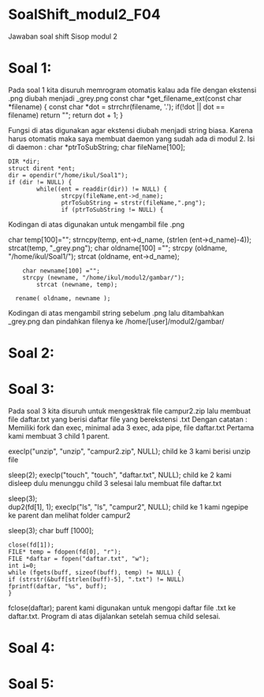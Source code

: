 # SoalShift_modul2_F04
Jawaban soal shift Sisop modul 2


# Soal 1:
Pada soal 1 kita disuruh memrogram otomatis kalau ada file dengan ekstensi .png diubah menjadi _grey.png 
const char *get_filename_ext(const char *filename) {
    const char *dot = strrchr(filename, '.');
    if(!dot || dot == filename) return "";
    return dot + 1;
}

Fungsi di atas digunakan agar ekstensi diubah menjadi string biasa.
Karena harus otomatis maka saya membuat daemon yang sudah ada di modul 2. Isi di daemon :
char *ptrToSubString;
    char fileName[100];

    DIR *dir;
    struct dirent *ent;
    dir = opendir("/home/ikul/Soal1");
    if (dir != NULL) {
            while((ent = readdir(dir)) != NULL) {
                   strcpy(fileName,ent->d_name);
                   ptrToSubString = strstr(fileName,".png");
                   if (ptrToSubString != NULL) {
                
Kodingan di atas digunakan untuk mengambil file .png

char temp[100]="";
			strncpy(temp, ent->d_name, (strlen (ent->d_name)-4));
			strcat(temp, "_grey.png");
			char oldname[100] ="";
			strcpy (oldname, "/home/ikul/Soal1/");
			strcat (oldname, ent->d_name);
			
    	char newname[100] ="";
    	strcpy (newname, "/home/ikul/modul2/gambar/");
			strcat (newname, temp);

      rename( oldname, newname );
Kodingan di atas mengambil string sebelum .png lalu ditambahkan _grey.png dan pindahkan filenya ke /home/[user]/modul2/gambar/
                        

# Soal 2:

# Soal 3:
Pada soal 3 kita disuruh untuk mengesktrak file campur2.zip lalu membuat file daftar.txt yang berisi daftar file yang berekstensi .txt
Dengan catatan : Memiliki fork dan exec, minimal ada 3 exec, ada pipe, file daftar.txt
Pertama kami membuat 3 child 1 parent.

execlp("unzip", "unzip", "campur2.zip", NULL);
child ke 3 kami berisi unzip file

sleep(2); 
execlp("touch", "touch", "daftar.txt", NULL);
child ke 2 kami disleep dulu menunggu child 3 selesai lalu membuat file daftar.txt

sleep(3);       
dup2(fd[1], 1);
execlp("ls", "ls", "campur2", NULL);
child ke 1 kami ngepipe ke parent dan melihat folder campur2

  sleep(3); 
  char buff [1000];

	close(fd[1]);
	FILE* temp = fdopen(fd[0], "r");
	FILE *daftar = fopen("daftar.txt", "w");
	int i=0;
	while (fgets(buff, sizeof(buff), temp) != NULL) {
	if (strstr(&buff[strlen(buff)-5], ".txt") != NULL)
	fprintf(daftar, "%s", buff);
	}
fclose(daftar); 
parent kami digunakan untuk mengopi daftar file .txt ke daftar.txt. Program di atas dijalankan setelah semua child selesai.
# Soal 4:

# Soal 5:
